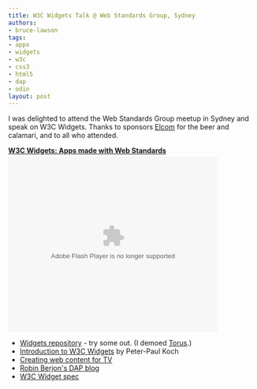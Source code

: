 ```yaml
---
title: W3C Widgets Talk @ Web Standards Group, Sydney
authors:
- bruce-lawson
tags:
- apps
- widgets
- w3c
- css3
- html5
- dap
- odin
layout: post
---
```

I was delighted to attend the Web Standards Group meetup in Sydney and speak on W3C Widgets. Thanks to sponsors <a href="http://www.elcom.com.au/">Elcom</a> for the beer and calamari, and to all who attended.

<div style="width:425px" id="__ss_5868740"><strong style="display:block;margin:12px 0 4px"><a href="http://www.slideshare.net/brucelawson/w3c-widgets-apps-made-with-web-standards" title="W3C Widgets: Apps made with Web Standards">W3C Widgets: Apps made with Web Standards</a></strong><object id="__sse5868740" width="425" height="355"><param name="movie" value="http://static.slidesharecdn.com/swf/ssplayer2.swf?doc=wipa-101122215003-phpapp01&amp;stripped_title=w3c-widgets-apps-made-with-web-standards&amp;userName=brucelawson" /><param name="allowFullScreen" value="true" /><param name="allowScriptAccess" value="never" /><embed name="__sse5868740" src="http://static.slidesharecdn.com/swf/ssplayer2.swf?doc=wipa-101122215003-phpapp01&amp;stripped_title=w3c-widgets-apps-made-with-web-standards&amp;userName=brucelawson" type="application/x-shockwave-flash" allowfullscreen="true" width="425" height="355" allowscriptaccess="never" /></object></div>

<ul>
<li>
<a href="http://widgets.opera.com/">Widgets repository</a> - try some out. (I demoed <a href="http://widgets.opera.com/widget/downloading/4196/1.2/">Torus</a>.)</li>
<li>
<a href="http://www.quirksmode.org/blog/archives/2009/04/introduction_to.html">Introduction to W3C Widgets</a> by Peter-Paul Koch</li>
<li><a href="http://dev.opera.com/articles/view/creating-web-content-for-tv/">Creating web content for TV</a></li>
<li>
<a href="http://berjon.com/blog/2010/09/dap.html">Robin Berjon&#39;s DAP blog</a></li>
<li><a href="http://www.w3.org/TR/widgets/">W3C Widget spec</a></li>
</ul>
